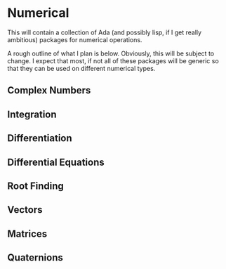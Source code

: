 # Numerical
This will contain a collection of Ada (and possibly lisp, if I get really ambitious) packages for numerical operations.

A rough outline of what I plan is below.  Obviously, this will be subject to change.  I expect that most, if not all
of these packages will be generic so that they can be used on different numerical types.

##  Complex Numbers

##  Integration

##  Differentiation

##  Differential Equations

##  Root Finding

##  Vectors

##  Matrices

##  Quaternions
